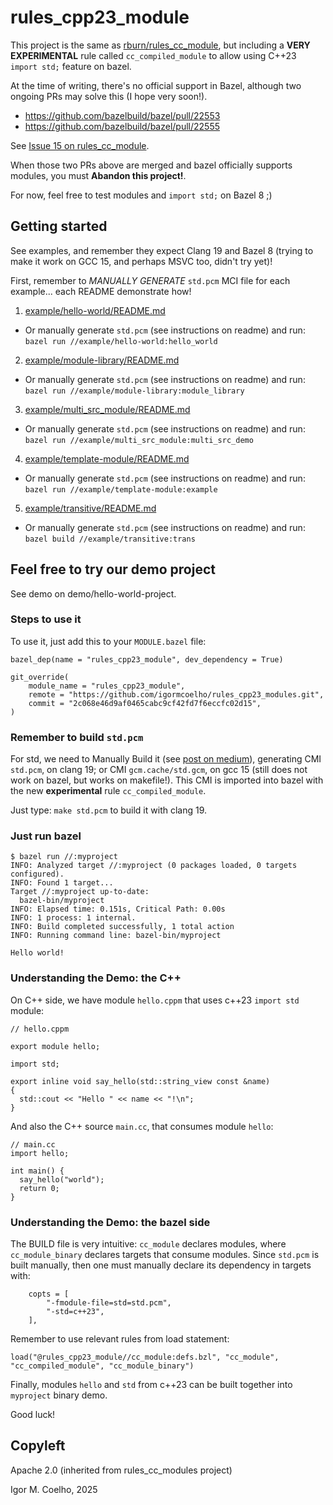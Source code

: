# rules_cpp23_module

This project is the same as [rburn/rules_cc_module](https://github.com/rnburn/rules_cc_module), but including a **VERY EXPERIMENTAL** rule called `cc_compiled_module` to allow using C++23 `import std;` feature on bazel.

At the time of writing, there's no official support in Bazel, although two ongoing PRs may solve this (I hope very soon!).

- https://github.com/bazelbuild/bazel/pull/22553
- https://github.com/bazelbuild/bazel/pull/22555

See [Issue 15 on rules_cc_module](https://github.com/rnburn/rules_cc_module/issues/15).

When those two PRs above are merged and bazel officially supports modules, you must **Abandon this project!**.

For now, feel free to test modules and `import std;` on Bazel 8  ;)

## Getting started

See examples, and remember they expect Clang 19 and Bazel 8 (trying to make it work on GCC 15, and perhaps MSVC too, didn't try yet)!

First, remember to *MANUALLY GENERATE* `std.pcm` MCI file for each example... each README demonstrate how!

1.  [example/hello-world/README.md](./example/hello-world/README.md)
   * Or manually generate `std.pcm` (see instructions on readme) and run: `bazel run //example/hello-world:hello_world`
2.  [example/module-library/README.md](./example/module-library/README.md)
   * Or manually generate `std.pcm` (see instructions on readme) and run: `bazel run //example/module-library:module_library`
3.  [example/multi_src_module/README.md](./example/multi_src_module/README.md)
   * Or manually generate `std.pcm` (see instructions on readme) and run: `bazel run //example/multi_src_module:multi_src_demo`
4.  [example/template-module/README.md](./example/template-module/README.md)
   * Or manually generate `std.pcm` (see instructions on readme) and run: `bazel run //example/template-module:example`
5.  [example/transitive/README.md](./example/transitive/README.md)
   * Or manually generate `std.pcm` (see instructions on readme) and run: `bazel build //example/transitive:trans`


## Feel free to try our demo project

See demo on demo/hello-world-project.

### Steps to use it 
To use it, just add this to your `MODULE.bazel` file:

```
bazel_dep(name = "rules_cpp23_module", dev_dependency = True)

git_override(
    module_name = "rules_cpp23_module",
    remote = "https://github.com/igormcoelho/rules_cpp23_modules.git",
    commit = "2c068e46d9af0465cabc9cf42fd7f6eccfc02d15",
)
```

### Remember to build `std.pcm`

For std, we need to Manually Build it (see [post on medium](https://igormcoelho.medium.com/its-time-to-use-cxx-modules-on-modern-c-41a574b77e83)), generating CMI `std.pcm`, on clang 19; or CMI `gcm.cache/std.gcm`, on gcc 15 (still does not work on bazel, but works on makefile!).
This CMI is imported into bazel with the new **experimental** rule `cc_compiled_module`.

Just type: `make std.pcm` to build it with clang 19.


### Just run bazel

```
$ bazel run //:myproject
INFO: Analyzed target //:myproject (0 packages loaded, 0 targets configured).
INFO: Found 1 target...
Target //:myproject up-to-date:
  bazel-bin/myproject
INFO: Elapsed time: 0.151s, Critical Path: 0.00s
INFO: 1 process: 1 internal.
INFO: Build completed successfully, 1 total action
INFO: Running command line: bazel-bin/myproject

Hello world!
```

### Understanding the Demo: the C++

On C++ side, we have module `hello.cppm` that uses c++23 `import std` module:

```
// hello.cppm

export module hello;

import std;

export inline void say_hello(std::string_view const &name)
{
  std::cout << "Hello " << name << "!\n";
}
```

And also the C++ source `main.cc`, that consumes module `hello`:

```
// main.cc
import hello;

int main() {
  say_hello("world");
  return 0;
}
```

### Understanding the Demo: the bazel side

The BUILD file is very intuitive: `cc_module` declares modules, where `cc_module_binary` declares targets that consume modules.
Since `std.pcm` is built manually, then one must manually declare its dependency in targets with:

```
    copts = [
        "-fmodule-file=std=std.pcm",
        "-std=c++23",
    ],
```

Remember to use relevant rules from load statement: 

```
load("@rules_cpp23_module//cc_module:defs.bzl", "cc_module", "cc_compiled_module", "cc_module_binary")
```

Finally, modules `hello` and `std` from c++23 can be built together into `myproject` binary demo.

Good luck!


## Copyleft

Apache 2.0 (inherited from rules_cc_modules project)

Igor M. Coelho, 2025